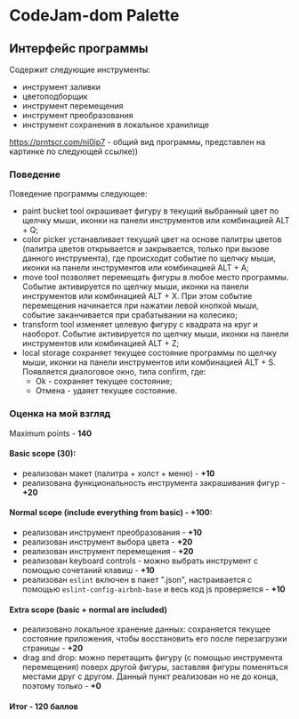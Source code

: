 # CodeJam-dom Palette

## Интерфейс программы 
Содержит следующие инструменты:
- инструмент заливки
- цветоподборщик
- инструмент перемещения
- инструмент преобразования 
- инструмент сохранения в локальное хранилище

https://prntscr.com/ni0ip7 - общий вид программы, представлен на картинке по следующей ссылке))

### Поведение 

Поведение программы следующее:
- paint bucket tool окрашивает фигуру в текущий выбранный цвет по щелчку мыши, иконки на панели инструментов или комбинацией ALT + Q;
- color picker устанавливает текущий цвет на основе палитры цветов (палитра цветов открывается и закрывается, только при вызове данного инструмента), где происходит событие по щелчку мыши, иконки на панели инструментов или комбинацией ALT + A;
- move tool позволяет перемещать фигуры в любое место программы. Событие активируется по щелчку мыши, иконки на панели инструментов или комбинацией ALT + X. При этом событие перемещения начинается при нажатии левой кнопкой мыши, событие заканчивается при срабатывании на колесико;
- transform tool изменяет целевую фигуру с квадрата на круг и наоборот. Событие активируется по щелчку мыши, иконки на панели инструментов или комбинацией ALT + Z; 
- local storage сохраняет текущее состояние программы по щелчку мыши, иконки на панели инструментов или комбинацией ALT + S. Появляется диалоговое окно, типа confirm, где:
    - Ok - сохраняет текущее состояние;
    - Отмена - удаяет текущее состояние.

### Оценка на мой взгляд

Maximum points - **140**

#### Basic scope (**30**):
- реализован макет (палитра + холст + меню) - **+10**
- реализована функциональность инструмента закрашивания фигур - **+20**

#### Normal scope (include everything from basic) - **+100**:
- реализован инструмент преобразования - **+10**
- реализован инструмент выбора цвета - **+20**
- реализован инструмент перемещения - **+20**
- реализован keyboard controls - можно выбрать инструмент с помощью сочетаний клавиш - **+10**
- реализован `eslint` включен в пакет ".json", настраивается с помощью `eslint-config-airbnb-base` и весь код js проверяется - **+10** 

#### Extra scope (basic + normal are included)
- реализовано локальное хранение данных: сохраняется текущее состояние приложения, чтобы восстановить его после перезагрузки страницы - **+20**
- drag and drop: можно перетащить фигуру (с помощью инструмента перемещения) поверх другой фигуры, заставляя фигуры поменяться местами друг с другом. Данный пункт реализован но не до конца, поэтому только - **+0**

#### Итог - 120 баллов



